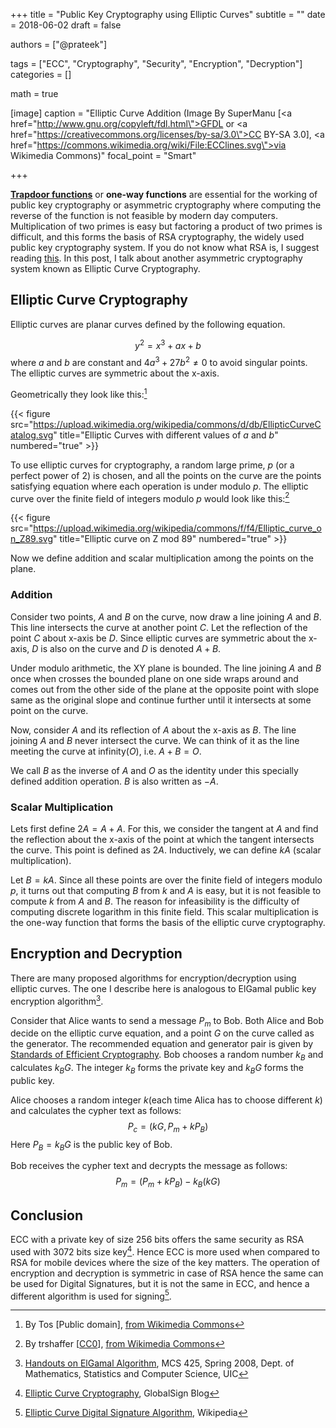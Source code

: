 +++
title = "Public Key Cryptography using Elliptic Curves"
subtitle = ""
date = 2018-06-02
draft = false

authors = ["@prateek"]

tags = ["ECC", "Cryptography", "Security", "Encryption", "Decryption"]
categories = []

math = true

[image]
  caption = "Elliptic Curve Addition (Image By SuperManu [<a href=\"http://www.gnu.org/copyleft/fdl.html\">GFDL</a> or <a href=\"https://creativecommons.org/licenses/by-sa/3.0\">CC BY-SA 3.0</a>], <a href=\"https://commons.wikimedia.org/wiki/File:ECClines.svg\">via Wikimedia Commons</a>)"
  focal_point = "Smart"

+++

[**Trapdoor functions**](https://en.wikipedia.org/wiki/Trapdoor_function) or **one-way functions** are essential for the working of public key cryptography or asymmetric cryptography where computing the reverse of the function is not feasible by modern day computers. Multiplication of two primes is easy but factoring a product of two primes is difficult, and this forms the basis of RSA cryptography, the widely used public key cryptography system. If you do not know what RSA is, I suggest reading [this](https://brilliant.org/wiki/rsa-encryption/). In this post, I talk about another asymmetric cryptography system known as Elliptic Curve Cryptography.<!--more-->

## Elliptic Curve Cryptography

Elliptic curves are planar curves defined by the following equation.

$$y^2 = x^3 + ax + b$$ where $a$ and $b$ are constant and $4a^3 + 27b^2 \ne 0$ to avoid singular points.
The elliptic curves are symmetric about the x-axis.

Geometrically they look like this:[^pic1]

{{< figure src="https://upload.wikimedia.org/wikipedia/commons/d/db/EllipticCurveCatalog.svg" title="Elliptic Curves with different values of $a$ and $b$" numbered="true" >}}

[^pic1]: By Tos [Public domain], <a href="https://commons.wikimedia.org/wiki/File:EllipticCurveCatalog.svg">from Wikimedia Commons</a>

To use elliptic curves for cryptography, a random large prime, $p$ (or a perfect power of $2$) is chosen, and all the points on the curve are the points satisfying equation where each operation is under modulo $p$. The elliptic curve over the finite field of integers modulo $p$ would look like this:[^pic2]

[^pic2]: By trshaffer [<a href="http://creativecommons.org/publicdomain/zero/1.0/deed.en">CC0</a>], <a href="https://commons.wikimedia.org/wiki/File:Elliptic_curve_on_Z89.svg">from Wikimedia Commons</a>

{{< figure src="https://upload.wikimedia.org/wikipedia/commons/f/f4/Elliptic_curve_on_Z89.svg" title="Elliptic curve on Z mod 89" numbered="true" >}}

Now we define addition and scalar multiplication among the points on the plane.

### Addition

Consider two points, $A$ and $B$ on the curve, now draw a line joining $A$ and $B$. This line intersects the curve at another point $C$. Let the reflection of the point $C$ about x-axis be $D$. Since elliptic curves are symmetric about the x-axis, $D$ is also on the curve and $D$ is denoted $A + B$.

Under modulo arithmetic, the XY plane is bounded. The line joining $A$ and $B$ once when crosses the bounded plane on one side wraps around and comes out from the other side of the plane at the opposite point with slope same as the original slope and continue further until it intersects at some point on the curve.

Now, consider $A$ and its reflection of $A$ about the x-axis as $B$. The line joining $A$ and $B$ never intersect the curve. We can think of it as the line meeting the curve at infinity($O$), i.e. $A + B = O$.

We call $B$ as the inverse of $A$ and $O$ as the identity under this specially defined addition operation. $B$ is also written as $-A$.

### Scalar Multiplication

Lets first define $2A = A + A$. For this, we consider the tangent at $A$ and find the reflection about the x-axis of the point at which the tangent intersects the curve. This point is defined as $2A$. Inductively, we can define $kA$ (scalar multiplication).

Let $B = kA$. Since all these points are over the finite field of integers modulo $p$, it turns out that computing $B$ from $k$ and $A$ is easy, but it is not feasible to compute $k$ from $A$ and $B$. The reason for infeasibility is the difficulty of computing discrete logarithm in this finite field. This scalar multiplication is the one-way function that forms the basis of the elliptic curve cryptography.

## Encryption and Decryption

There are many proposed algorithms for encryption/decryption using elliptic curves. The one I describe here is analogous to ElGamal public key encryption algorithm[^elgamal].

[^elgamal]: [Handouts on ElGamal Algorithm](http://homepages.math.uic.edu/~leon/mcs425-s08/handouts/el-gamal.pdf), MCS 425, Spring 2008, Dept. of Mathematics, Statistics and Computer Science, UIC

Consider that Alice wants to send a message $P_m$ to Bob. Both Alice and Bob decide on the elliptic curve equation, and a point $G$ on the curve called as the generator. The recommended equation and generator pair is given by [Standards of Efficient Cryptography](http://www.secg.org/sec2-v2.pdf). Bob chooses a random number $k_B$ and calculates $k_BG$. The integer $k_B$ forms the private key and $k_BG$ forms the public key.

Alice chooses a random integer $k$(each time Alica has to choose different $k$) and calculates the cypher text as follows:
$$P_c = (kG, P_m + kP_B)$$
Here $P_B = k_BG$ is the public key of Bob.

Bob receives the cypher text and decrypts the message as follows:
$$P_m = (P_m + kP_B) - k_B(kG)$$

## Conclusion

ECC with a private key of size 256 bits offers the same security as RSA used with 3072 bits size key[^1]. Hence ECC is more used when compared to RSA for mobile devices where the size of the key matters. The operation of encryption and decryption is symmetric in case of RSA hence the same can be used for Digital Signatures, but it is not the same in ECC, and hence a different algorithm is used for signing[^2].

[^1]: [Elliptic Curve Cryptography](https://www.globalsign.com/en/blog/elliptic-curve-cryptography/), GlobalSign Blog
[^2]: [Elliptic Curve Digital Signature Algorithm](https://en.wikipedia.org/wiki/Elliptic_Curve_Digital_Signature_Algorithm), Wikipedia
